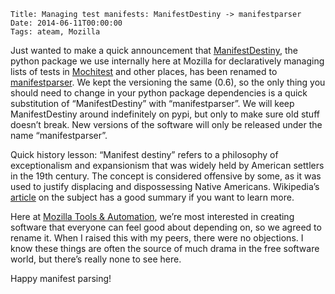     Title: Managing test manifests: ManifestDestiny -> manifestparser
    Date: 2014-06-11T00:00:00
    Tags: ateam, Mozilla


Just wanted to make a quick announcement that [ManifestDestiny][1], the python package we use internally here at Mozilla for declaratively managing lists of tests in [Mochitest][2] and other places, has been renamed to [manifestparser][3]. We kept the versioning the same (0.6), so the only thing you should need to change in your python package dependencies is a quick substitution of &#8220;ManifestDestiny&#8221; with &#8220;manifestparser&#8221;. We will keep ManifestDestiny around indefinitely on pypi, but only to make sure old stuff doesn&#8217;t break. New versions of the software will only be released under the name &#8220;manifestparser&#8221;.

Quick history lesson: &#8220;Manifest destiny&#8221; refers to a philosophy of exceptionalism and expansionism that was widely held by American settlers in the 19th century. The concept is considered offensive by some, as it was used to justify displacing and dispossessing Native Americans. Wikipedia&#8217;s [article][4] on the subject has a good summary if you want to learn more.

Here at [Mozilla Tools &#038; Automation][5], we&#8217;re most interested in creating software that everyone can feel good about depending on, so we agreed to rename it. When I raised this with my peers, there were no objections. I know these things are often the source of much drama in the free software world, but there&#8217;s really none to see here.

Happy manifest parsing!

 [1]: https://pypi.python.org/pypi/ManifestDestiny
 [2]: https://developer.mozilla.org/en/docs/Mochitest
 [3]: https://pypi.python.org/pypi/manifestparser
 [4]: http://en.wikipedia.org/wiki/Manifest_destiny
 [5]: https://wiki.mozilla.org/Auto-tools